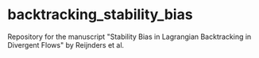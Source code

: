 # backtracking_stability_bias
Repository for the manuscript "Stability Bias in Lagrangian Backtracking in Divergent Flows" by Reijnders et al.
